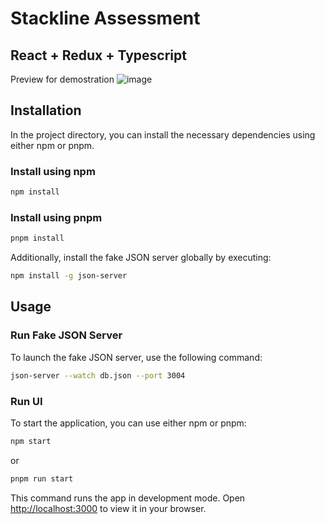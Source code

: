# Stackline Assessment

## React + Redux + Typescript

Preview for demostration
![image](https://github.com/webturtles18/stackline-assessment/assets/51959574/c005497d-4ed4-4030-ac9b-d246bb49f9f4)

## Installation

In the project directory, you can install the necessary dependencies using either npm or pnpm.

### Install using npm

```bash
npm install
```

### Install using pnpm

```bash
pnpm install
```

Additionally, install the fake JSON server globally by executing:

```bash
npm install -g json-server
```

## Usage

### Run Fake JSON Server

To launch the fake JSON server, use the following command:

```bash
json-server --watch db.json --port 3004
```

### Run UI

To start the application, you can use either npm or pnpm:

```bash
npm start
```

or

```bash
pnpm run start
```

This command runs the app in development mode. Open [http://localhost:3000](http://localhost:3000) to view it in your browser.
